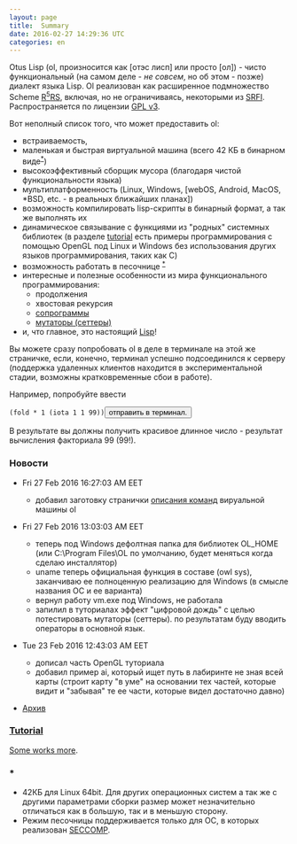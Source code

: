 ```yaml
---
layout: page
title:  Summary
date: 2016-02-27 14:29:36 UTC
categories: en
---
```


   Otus Lisp (ol, произносится как [отэс лисп] или просто [ол]) - чисто функциональный (на самом деле - *не совсем*, но об этом - позже) диалект языка Lisp.
Ol реализован как расширенное подмножество Scheme [R<sup>5</sup>RS](http://www.schemers.org/Documents/Standards/R5RS/), включая, но не ограничиваясь, некоторыми из [SRFI](http://srfi.schemers.org/). Распространяется по лицензии [GPL v3](https://github.com/yuriy-chumak/OL/blob/master/COPYING).

   Вот неполный список того, что может предоставить ol:

  * встраиваемость,
  * маленькая и быстрая виртуальной машина (всего 42 КБ в бинарном виде<sup>[*](#42kb)</sup>)
  * высокоэффективный сборщик мусора (благодаря чистой функциональности языка)
  * мультиплатформенность (Linux, Windows, [webOS, Android, MacOS, *BSD, etc. - в реальных ближайших планах])
  * возможность компилировать lisp-скрипты в бинарный формат, а так же выполнять их
  * динамическое связывание с функциями из "родных" системных библиотек (в разделе [tutorial](?ru/tutorial) есть примеры программирования с помощью OpenGL под Linux и Windows без использования других языков программирования, таких как C)
  * возможность работать в песочнице <sup>[*](#sandbox)</sup>
  * интересные и полезные особенности из мира функционального программирования: 
    * продолжения
    * хвостовая рекурсия
    * [сопрограммы](?ru/subprograms)
    * [мутаторы (сеттеры)](?ru/mutators)
  * и, что главное, это настоящий [Lisp](https://ru.wikipedia.org/wiki/%D0%9B%D0%B8%D1%81%D0%BF)!

   Вы можете сразу попробовать ol в деле в терминале на этой же страничке, если, конечно, терминал успешно подсоединился к серверу (поддержка удаленных клиентов находится в экспериментальной стадии, возможны кратковременные сбои в работе).

   Например, попробуйте ввести
<pre><code id="fold1" data-language="scheme">(fold * 1 (iota 1 1 99))</code><button class="doit" onclick="doit(fold1.textContent)">отправить в терминал.</button></pre>

   В результате вы должны получить красивое длинное число - результат вычисления факториала 99 (99!).

### Новости
  * Fri 27 Feb 2016 16:27:03 AM EET
    * добавил заготовку странички [описания команд](?ru/internals/olvm) вируальной машины ol

  * Fri 27 Feb 2016 13:03:03 AM EET
    * теперь под Windows дефолтная папка для библиотек OL_HOME (или C:\Program Files\OL по умолчанию, будет меняться когда сделаю инсталлятор)
    * uname теперь официальная функция в составе (owl sys), заканчиваю ее полноценную реализацию для Windows (в смысле названия ОС и ее варианта)
    * вернул работу vm.exe под Windows, не работала
    * запилил в туториалах эффект "цифровой дождь" с целью потестировать мутаторы (сеттеры). по результатам буду вводить операторы в основной язык.  

  * Tue 23 Feb 2016 12:43:03 AM EET
    * дописал часть OpenGL туториала
    * добавил пример ai, который ищет путь в лабиринте не зная всей карты (строит карту "в уме" на основании тех частей, которые видит и "забывая" те ее части, которые видел достаточно давно)
  * [Архив](https://github.com/yuriy-chumak/OL/commits/master)

### [Tutorial](?ru/tutorial)

   [Some works more](?ru/tutorial).

### *

  * <a name="42kb"></a>42КБ для Linux 64bit. Для других операционных систем а так же с другими параметрами сборки размер может незначительно отличаться как в большую, так и в меньшую сторону.
  * <a name="sandbox"></a>Режим песочницы поддерживается только для ОС, в которых реализован [SECCOMP](https://en.wikipedia.org/wiki/Seccomp).